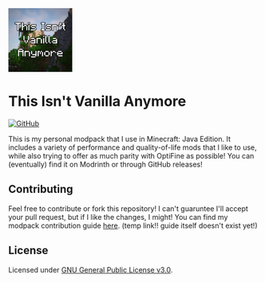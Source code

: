 <img src="https://github.com/jadelily18/this-isnt-vanilla-anymore/blob/master/icon.png" alt="This Isn't Vanilla Anymore Icon" width="128" />

# This Isn't Vanilla Anymore
[![GitHub](https://img.shields.io/github/license/jadelily18/this-isnt-vanilla-anymore?style=flat-square)](https://github.com/jadelily18/this-isnt-vanilla-anymore/blob/master/LICENSE)

This is my personal modpack that I use in Minecraft: Java Edition. It includes a variety of performance and quality-of-life mods that I like to use, while also trying to offer as much parity with OptiFine as possible! You can (eventually) find it on Modrinth or through GitHub releases!

## Contributing
Feel free to contribute or fork this repository! I can't guaruntee I'll accept your pull request, but if I like the changes, I might! You can find my modpack contribution guide [here](https://docs.lilydev.com). (temp link!! guide itself doesn't exist yet!)

## License
Licensed under [GNU General Public License v3.0](https://github.com/jadelily18/this-isnt-vanilla-anymore/blob/master/LICENSE).
